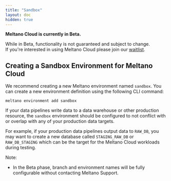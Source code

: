 ```yaml
---
title: "Sandbox"
layout: doc
hidden: true
---
```


<div class="notification is-info">
  <p><strong>Meltano Cloud is currently in Beta.</strong></p>
  <p>While in Beta, functionality is not guaranteed and subject to change. <br /> If you're interested in using Meltano Cloud please join our <a href="https://meltano.com/cloud/">waitlist</a>.</p>
</div>

## Creating a Sandbox Environment for Meltano Cloud

We recommend creating a new Meltano environment named `sandbox`. You can create a new environment definition using the following CLI command:

```console
meltano environment add sandbox
```

If your data pipelines write data to a data warehouse or other production resource, the `sandbox` environment should be configured to not conflict with or overlap with any of your production data targets.

For example, if your production data pipelines output data to `RAW_DB`, you may want to create a new database called `STAGING_RAW_DB` or `RAW_DB_STAGING` which can be the target for the Meltano Cloud workloads during testing.

Note:

- In the Beta phase, branch and environment names will be fully configurable without contacting Meltano Support.
